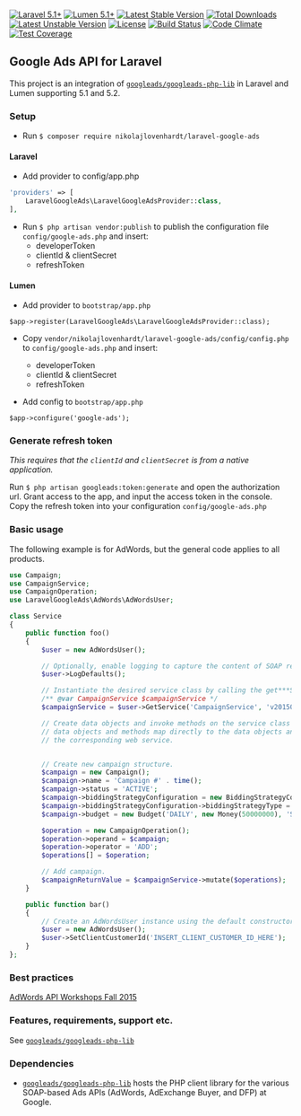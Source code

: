 <p align="center">
<img src="https://cloud.githubusercontent.com/assets/3541622/11866448/7da4660e-a4ab-11e5-9ef1-941342e177bb.png" alt="">
</p>

[![Laravel 5.1+](https://img.shields.io/badge/Laravel-5.1+-orange.svg?style=flat-square)](http://laravel.com) [![Lumen 5.1+](https://img.shields.io/badge/Lumen-5.1+-orange.svg?style=flat-square)](http://lumen.laravel.com) [![Latest Stable Version](https://poser.pugx.org/nikolajlovenhardt/laravel-google-ads/v/stable)](https://packagist.org/packages/nikolajlovenhardt/laravel-google-ads) [![Total Downloads](https://poser.pugx.org/nikolajlovenhardt/laravel-google-ads/downloads)](https://packagist.org/packages/nikolajlovenhardt/laravel-google-ads) [![Latest Unstable Version](https://poser.pugx.org/nikolajlovenhardt/laravel-google-ads/v/unstable)](https://packagist.org/packages/nikolajlovenhardt/laravel-google-ads) [![License](https://poser.pugx.org/nikolajlovenhardt/laravel-google-ads/license)](https://packagist.org/packages/nikolajlovenhardt/laravel-google-ads) [![Build Status](https://travis-ci.org/nikolajlovenhardt/laravel-google-ads.svg?branch=master)](https://travis-ci.org/nikolajlovenhardt/laravel-google-ads) [![Code Climate](https://codeclimate.com/github/nikolajlovenhardt/laravel-google-ads/badges/gpa.svg)](https://codeclimate.com/github/nikolajlovenhardt/laravel-google-ads) [![Test Coverage](https://codeclimate.com/github/nikolajlovenhardt/laravel-google-ads/badges/coverage.svg)](https://codeclimate.com/github/nikolajlovenhardt/laravel-google-ads/coverage)

## Google Ads API for Laravel

This project is an integration of [`googleads/googleads-php-lib`](https://github.com/googleads/googleads-php-lib) in Laravel and Lumen supporting 5.1 and 5.2.

### Setup
- Run `$ composer require nikolajlovenhardt/laravel-google-ads`

#### Laravel 
- Add provider to config/app.php
```php
'providers' => [
    LaravelGoogleAds\LaravelGoogleAdsProvider::class,
],
```

- Run `$ php artisan vendor:publish` to publish the configuration file `config/google-ads.php` and insert:
    - developerToken
    - clientId & clientSecret
    - refreshToken

#### Lumen

- Add provider to `bootstrap/app.php`
```
$app->register(LaravelGoogleAds\LaravelGoogleAdsProvider::class);
```

- Copy `vendor/nikolajlovenhardt/laravel-google-ads/config/config.php` to `config/google-ads.php` and insert:
    - developerToken
    - clientId & clientSecret
    - refreshToken

- Add config to `bootstrap/app.php`
```
$app->configure('google-ads');
```

### Generate refresh token
*This requires that the `clientId` and `clientSecret` is from a native application.*

Run `$ php artisan googleads:token:generate` and open the authorization url. Grant access to the app, and input the
access token in the console. Copy the refresh token into your configuration `config/google-ads.php`

### Basic usage

The following example is for AdWords, but the general code applies to all
products.


```php
use Campaign;
use CampaignService;
use CampaignOperation;
use LaravelGoogleAds\AdWords\AdWordsUser;

class Service
{
    public function foo()
    {
        $user = new AdWordsUser();

        // Optionally, enable logging to capture the content of SOAP requests and responses.
        $user->LogDefaults();

        // Instantiate the desired service class by calling the get***Service method on the AdWordsUser instance.
        /** @var CampaignService $campaignService */
        $campaignService = $user->GetService('CampaignService', 'v201509');

        // Create data objects and invoke methods on the service class instance. The
        // data objects and methods map directly to the data objects and requests for
        // the corresponding web service.


        // Create new campaign structure.
        $campaign = new Campaign();
        $campaign->name = 'Campaign #' . time();
        $campaign->status = 'ACTIVE';
        $campaign->biddingStrategyConfiguration = new BiddingStrategyConfiguration();
        $campaign->biddingStrategyConfiguration->biddingStrategyType = 'MANUAL_CPC';
        $campaign->budget = new Budget('DAILY', new Money(50000000), 'STANDARD');

        $operation = new CampaignOperation();
        $operation->operand = $campaign;
        $operation->operator = 'ADD';
        $operations[] = $operation;

        // Add campaign.
        $campaignReturnValue = $campaignService->mutate($operations);
    }

    public function bar()
    {
        // Create an AdWordsUser instance using the default constructor
        $user = new AdWordsUser();
        $user->SetClientCustomerId('INSERT_CLIENT_CUSTOMER_ID_HERE');
    }
};
```

### Best practices
[AdWords API Workshops Fall 2015](https://www.youtube.com/playlist?list=PLKByxjzUC-N8mEDQF9ARMMkSv0AmYbpsh)

### Features, requirements, support etc.
See [`googleads/googleads-php-lib`](https://github.com/googleads/googleads-php-lib/blob/master/README.md)

### Dependencies
- [`googleads/googleads-php-lib`](https://github.com/googleads/googleads-php-lib) hosts the PHP client library for the various SOAP-based Ads APIs (AdWords, AdExchange Buyer, and DFP) at Google.
